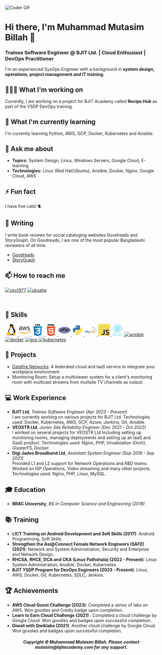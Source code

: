 <img alt="Coder GIF" src="https://www.silvertouch.com/wp-content/uploads/2020/08/cloud.jpg" style="max width: 100%" data-target="animated-image.originalImage">
<h1>Hi there, I'm Muhammad Mutasim Billah 👋</h1>
<h3 align="left">Trainee Software Engineer @ BJIT Ltd. | Cloud Enthusiast | DevOps Practitioner</h3>
I'm an experienced SysOps Engineer with a background in <b>system design, operations, project management and IT training</b>. 

## 👨🏽‍💻 What I'm working on
Currently, I am working on a project for BJIT Academy called <b>Recipe Hub</b> as part of the YSDP DevOps training.

## 🧠 What I'm currently learning
I'm currently learning Python, AWS, GCP, Docker, Kubernetes and Ansible.

## 💬 Ask me about
- <b>Topics:</b> System Design, Linux, Windows Servers, Google Cloud, E-learning
- <b>Technologies:</b> Linux (Red Hat/Ubuntu), Ansible, Docker, Nginx, Google Cloud, AWS

## ⚡ Fun fact
I have five cats! 🐈

## 📝 Writing
I write book reviews for social cataloging websites Goodreads and StoryGraph. On Goodreads, I am one of the most popular Bangladeshi reviewers of all time.
- [Goodreads](https://www.goodreads.com/mbahnaf)
- [StoryGraph](https://app.thestorygraph.com/profile/mbahnaf)

## 📫 How to reach me
<p align="left">
<a href="https://linkedin.com/in/mbahnaf" target="blank"><img align="center" src="https://raw.githubusercontent.com/rahuldkjain/github-profile-readme-generator/master/src/images/icons/Social/linked-in-alt.svg" alt="uks1977" height="30" width="40" /></a>
<a href="https://fb.com/mbahnaf" target="blank"><img align="center" src="https://raw.githubusercontent.com/rahuldkjain/github-profile-readme-generator/master/src/images/icons/Social/facebook.svg" alt="uksaha" height="30" width="40" /></a>
</p><br/>

## 🚀 Skills
<p align="left"> <a href="https://www.linux.org/" target="_blank" rel="noreferrer"> <img src="https://raw.githubusercontent.com/devicons/devicon/master/icons/linux/linux-original.svg" alt="linux" width="40" height="40"/> </a> <a href="https://aws.amazon.com" target="_blank" rel="noreferrer"> <img src="https://raw.githubusercontent.com/devicons/devicon/master/icons/amazonwebservices/amazonwebservices-original-wordmark.svg" alt="aws" width="40" height="40"/> </a> <a href="https://www.w3schools.com/css/" target="_blank" rel="noreferrer"> <img src="https://raw.githubusercontent.com/devicons/devicon/master/icons/css3/css3-original-wordmark.svg" alt="css3" width="40" height="40"/> </a> <a href="https://www.w3.org/html/" target="_blank" rel="noreferrer"> <img src="https://raw.githubusercontent.com/devicons/devicon/master/icons/html5/html5-original-wordmark.svg" alt="html5" width="40" height="40"/> </a> <a href="https://www.php.net" target="_blank" rel="noreferrer"> <img src="https://raw.githubusercontent.com/devicons/devicon/master/icons/php/php-original.svg" alt="php" width="40" height="40"/> </a> <a href="https://www.python.org" target="_blank" rel="noreferrer"> <img src="https://raw.githubusercontent.com/devicons/devicon/master/icons/python/python-original.svg" alt="python" width="40" height="40"/> </a> <a href="https://www.mysql.com/" target="_blank" rel="noreferrer"> <img src="https://raw.githubusercontent.com/devicons/devicon/master/icons/mysql/mysql-original-wordmark.svg" alt="mysql" width="40" height="40"/> </a><a href="https://developer.mozilla.org/en-US/docs/Web/JavaScript" target="_blank" rel="noreferrer"> <img src="https://raw.githubusercontent.com/devicons/devicon/master/icons/javascript/javascript-original.svg" alt="javascript" width="40" height="40"/> </a> <a href="https://reactjs.org/" target="_blank" rel="noreferrer"> <img src="https://raw.githubusercontent.com/devicons/devicon/master/icons/react/react-original-wordmark.svg" alt="react" width="40" height="40"/> </a> <a href="https://ansible.com/" target="_blank" rel="noreferrer"> <img src="https://www.vectorlogo.zone/logos/ansible/ansible-icon.svg" alt="ansible" width="40" height="40"/></a><a href="https://www.docker.com/" target="_blank" rel="noreferrer"> <img src="https://www.vectorlogo.zone/logos/docker/docker-official.svg" alt="docker" width="40" height="40"/></a> <a href="https://cloud.google.com/" target="_blank" rel="noreferrer"> <img src="https://www.vectorlogo.zone/logos/google_cloud/google_cloud-icon.svg" alt="gcp" width="40" height="40"/></a><a href="https://kubernetes.io/" target="_blank" rel="noreferrer"> <img src="https://www.vectorlogo.zone/logos/kubernetes/kubernetes-icon.svg" alt="kubernetes" width="40" height="40"/></a> </p>

## 🌟 Projects
 - [Datafire Networks](https://cloud.datafirenetworks.com): A federated cloud and IaaS service to integrate your workplace environment.
 - Monitoring Room: Setup a multiviewer system for a client's monitoring room with multicast streams from multiple TV channels as output.

## 💻 Work Experience
- <b>BJIT Ltd</b>, <i>Trainee Software Engineer (Apr 2023 - Present)</i><br />
  I am currently working on various projects for BJIT Ltd. Technologies used: Docker, Kubernetes, AWS, GCP, Azure, Jenkins, Git, Ansible.
- <b>VEOSTR Ltd</b>, <i>Junior Site Reliability Engineer (Dec 2021 - Oct 2022)</i><br />
  I worked on several projects for VEOSTR Ltd including setting up monitoring rooms, managing deployments and setting up an IaaS and SaaS product. Technologies used: Nginx, PHP, Virualization (Ovirt), GlusterFS, Docker.
- <b>Digi Jadoo Broadband Ltd</b>, <i>Assistant System Engineer (Sep 2018 - Sep 2021)</i><br />
  Provided L1 and L2 support for Network Operations and R&D teams. Worked on ISP Operations, Video streaming and many other projects. Technologies used: Nginx, PHP, Linux, MySQL.

## 🎓 Education
- <b>BRAC University</b>, <i>BS in Computer Science and Engineering (2019)</i>

## 📚 Training
- <b>LICT Training on Android Development and Soft Skills (2017)</b>: Android Programming, Soft Skills.
- <b>Strengthen the Asi@Connect Female Network Engineers (SAFE) (2021)</b>: Network and System Administration, Security and Enterprise and Network Design.
- <b>RHCSA, RHCE, DCA and CKA (Linux Pathshala) (2022 - Present)</b>: Linux System Administration, Ansible, Docker, Kubernetes.
- <b>BJIT YSDP Program for DevOps Engineers (2023 - Present)</b>: Linux, AWS, Docker, Git, Kubernetes, SDLC, Jenkins.

## 🏆 Achievements
- <b>AWS Cloud Quest Challenge (2023)</b>: Completed a series of labs on AWS. Won goodies and Credly badge upon completion.
- <b>Learn to Earn Cloud Challenge (2021)</b> : Completed a cloud challenge by Google Cloud. Won goodies and badges upon successful completion.
- <b>Diwali with Qwiklabs (2021)</b>: Another cloud challenge by Google Cloud. Won goodies and badges upon successful completion.

<h5 align="center">Copyright &copy; Muhammad Mutasim Billah. Please contact mutasim@bjitacademy.com for any support.</h5>

